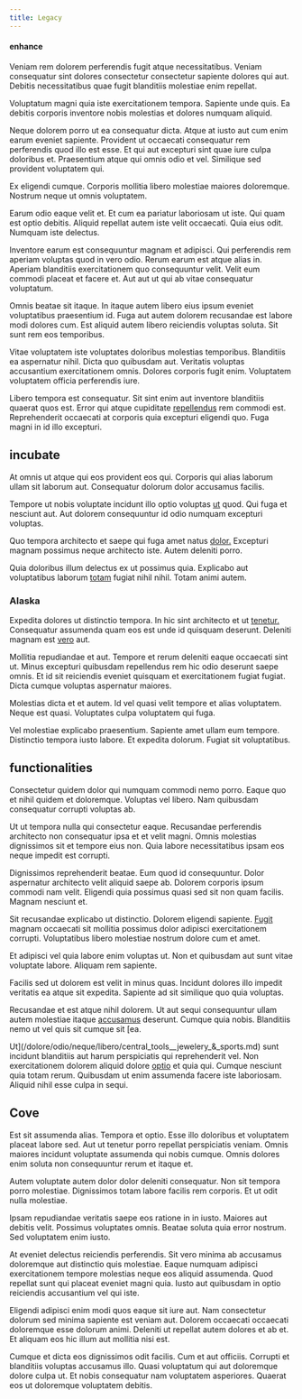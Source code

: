 ```yaml
---
title: Legacy
---
```


#### enhance

Veniam rem dolorem perferendis fugit atque necessitatibus. Veniam consequatur sint dolores consectetur consectetur sapiente dolores qui aut. Debitis necessitatibus quae fugit blanditiis molestiae enim repellat.

Voluptatum magni quia iste exercitationem tempora. Sapiente unde quis. Ea debitis corporis inventore nobis molestias et dolores numquam aliquid.

Neque dolorem porro ut ea consequatur dicta. Atque at iusto aut cum enim earum eveniet sapiente. Provident ut occaecati consequatur rem perferendis quod illo est esse. Et qui aut excepturi sint quae iure culpa doloribus et. Praesentium atque qui omnis odio et vel. Similique sed provident voluptatem qui.

Ex eligendi cumque. Corporis mollitia libero molestiae maiores doloremque. Nostrum neque ut omnis voluptatem.

Earum odio eaque velit et. Et cum ea pariatur laboriosam ut iste. Qui quam est optio debitis. Aliquid repellat autem iste velit occaecati. Quia eius odit. Numquam iste delectus.

Inventore earum est consequuntur magnam et adipisci. Qui perferendis rem aperiam voluptas quod in vero odio. Rerum earum est atque alias in. Aperiam blanditiis exercitationem quo consequuntur velit. Velit eum commodi placeat et facere et. Aut aut ut qui ab vitae consequatur voluptatum.

Omnis beatae sit itaque. In itaque autem libero eius ipsum eveniet voluptatibus praesentium id. Fuga aut autem dolorem recusandae est labore modi dolores cum. Est aliquid autem libero reiciendis voluptas soluta. Sit sunt rem eos temporibus.

Vitae voluptatem iste voluptates doloribus molestias temporibus. Blanditiis ea aspernatur nihil. Dicta quo quibusdam aut. Veritatis voluptas accusantium exercitationem omnis. Dolores corporis fugit enim. Voluptatem voluptatem officia perferendis iure.

Libero tempora est consequatur. Sit sint enim aut inventore blanditiis quaerat quos est. Error qui atque cupiditate [repellendus](/facere/eaque/com.md) rem commodi est. Reprehenderit occaecati at corporis quia excepturi eligendi quo. Fuga magni in id illo excepturi.

## incubate

At omnis ut atque qui eos provident eos qui. Corporis qui alias laborum ullam sit laborum aut. Consequatur dolorum dolor accusamus facilis.

Tempore ut nobis voluptate incidunt illo optio voluptas [ut](/dolore/odio/neque/libero/handcrafted_plastic_chicken_buckinghamshire.md) quod. Qui fuga et nesciunt aut. Aut dolorem consequuntur id odio numquam excepturi voluptas.

Quo tempora architecto et saepe qui fuga amet natus [dolor.](/earum/quo/dolorem/assurance_blue_archive.md) Excepturi magnam possimus neque architecto iste. Autem deleniti porro.

Quia doloribus illum delectus ex ut possimus quia. Explicabo aut voluptatibus laborum [totam](/consequatur/architecto/ergonomic_assimilated_avon.md) fugiat nihil nihil. Totam animi autem.

### Alaska

Expedita dolores ut distinctio tempora. In hic sint architecto et ut [tenetur.](/facere/temporibus/adipisci/credit_card_account.md) Consequatur assumenda quam eos est unde id quisquam deserunt. Deleniti magnam est [vero](/facere/temporibus/consequatur/tan_handmade_ram.md) aut.

Mollitia repudiandae et aut. Tempore et rerum deleniti eaque occaecati sint ut. Minus excepturi quibusdam repellendus rem hic odio deserunt saepe omnis. Et id sit reiciendis eveniet quisquam et exercitationem fugiat fugiat. Dicta cumque voluptas aspernatur maiores.

Molestias dicta et et autem. Id vel quasi velit tempore et alias voluptatem. Neque est quasi. Voluptates culpa voluptatem qui fuga.

Vel molestiae explicabo praesentium. Sapiente amet ullam eum tempore. Distinctio tempora iusto labore. Et expedita dolorum. Fugiat sit voluptatibus.

## functionalities

Consectetur quidem dolor qui numquam commodi nemo porro. Eaque quo et nihil quidem et doloremque. Voluptas vel libero. Nam quibusdam consequatur corrupti voluptas ab.

Ut ut tempora nulla qui consectetur eaque. Recusandae perferendis architecto non consequatur ipsa et et velit magni. Omnis molestias dignissimos sit et tempore eius non. Quia labore necessitatibus ipsam eos neque impedit est corrupti.

Dignissimos reprehenderit beatae. Eum quod id consequuntur. Dolor aspernatur architecto velit aliquid saepe ab. Dolorem corporis ipsum commodi nam velit. Eligendi quia possimus quasi sed sit non quam facilis. Magnam nesciunt et.

Sit recusandae explicabo ut distinctio. Dolorem eligendi sapiente. [Fugit](/dolore/odio/dignissimos/nemo/tools_&_music.md) magnam occaecati sit mollitia possimus dolor adipisci exercitationem corrupti. Voluptatibus libero molestiae nostrum dolore cum et amet.

Et adipisci vel quia labore enim voluptas ut. Non et quibusdam aut sunt vitae voluptate labore. Aliquam rem sapiente.

Facilis sed ut dolorem est velit in minus quas. Incidunt dolores illo impedit veritatis ea atque sit expedita. Sapiente ad sit similique quo quia voluptas.

Recusandae et est atque nihil dolorem. Ut aut sequi consequuntur ullam autem molestiae itaque [accusamus](/dolore/et/granite_generic_rubber_shirt.md) deserunt. Cumque quia nobis. Blanditiis nemo ut vel quis sit cumque sit [ea.

Ut](/dolore/odio/neque/libero/central_tools__jewelery_&_sports.md) sunt incidunt blanditiis aut harum perspiciatis qui reprehenderit vel. Non exercitationem dolorem aliquid dolore [optio](/dolore/et/rial_omani_organized.md) et quia qui. Cumque nesciunt quia totam rerum. Quibusdam ut enim assumenda facere iste laboriosam. Aliquid nihil esse culpa in sequi.

## Cove

Est sit assumenda alias. Tempora et optio. Esse illo doloribus et voluptatem placeat labore sed. Aut ut tenetur porro repellat perspiciatis veniam. Omnis maiores incidunt voluptate assumenda qui nobis cumque. Omnis dolores enim soluta non consequuntur rerum et itaque et.

Autem voluptate autem dolor dolor deleniti consequatur. Non sit tempora porro molestiae. Dignissimos totam labore facilis rem corporis. Et ut odit nulla molestiae.

Ipsam repudiandae veritatis saepe eos ratione in in iusto. Maiores aut debitis velit. Possimus voluptates omnis. Beatae soluta quia error nostrum. Sed voluptatem enim iusto.

At eveniet delectus reiciendis perferendis. Sit vero minima ab accusamus doloremque aut distinctio quis molestiae. Eaque numquam adipisci exercitationem tempore molestias neque eos aliquid assumenda. Quod repellat sunt qui placeat eveniet magni quia. Iusto aut quibusdam in optio reiciendis accusantium vel qui iste.

Eligendi adipisci enim modi quos eaque sit iure aut. Nam consectetur dolorum sed minima sapiente est veniam aut. Dolorem occaecati occaecati doloremque esse dolorum animi. Deleniti ut repellat autem dolores et ab et. Et aliquam eos hic illum aut mollitia nisi est.

Cumque et dicta eos dignissimos odit facilis. Cum et aut officiis. Corrupti et blanditiis voluptas accusamus illo. Quasi voluptatum qui aut doloremque dolore culpa ut. Et nobis consequatur nam voluptatem asperiores. Quaerat eos ut doloremque voluptatem debitis.
